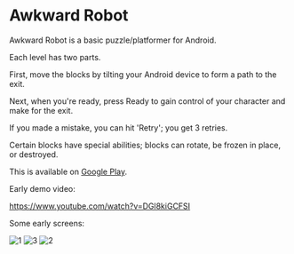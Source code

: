 
# Awkward Robot

Awkward Robot is a basic puzzle/platformer for Android.

Each level has two parts.

First, move the blocks by tilting your Android device to form a path to the exit.

Next, when you're ready, press Ready to gain control of your character and make for the exit.

If you made a mistake, you can hit 'Retry'; you get 3 retries.

Certain blocks have special abilities; blocks can rotate, be frozen in place, or destroyed. 

This is available on <a href="https://play.google.com/store/apps/details?id=com.duckSPLASH.AwkwardRobot">Google Play</a>.


Early demo video:

https://www.youtube.com/watch?v=DGl8kiGCFSI

Some early screens:

![1](https://user-images.githubusercontent.com/11778864/123344384-a5736a00-d54b-11eb-87f4-f82b3f7e2aee.gif)
![3](https://user-images.githubusercontent.com/11778864/123344396-af956880-d54b-11eb-99b7-4c68cd132b22.gif)
![2](https://user-images.githubusercontent.com/11778864/123344448-cdfb6400-d54b-11eb-8487-b63f208ed607.gif)

